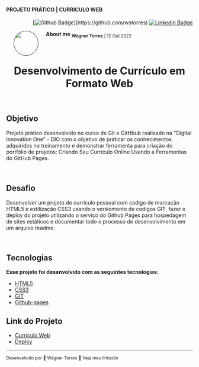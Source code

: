 #### PROJETO PRÁTICO | CURRICULO WEB<!--Obrigatorio-->



<div class="social social-user" align="right" width-full border color-bg-default>

[![Github Badge](https://img.shields.io/badge/-Github-000?style=flat-square&logo=Github&logoColor=white&link=(https://github.com/wstorres))](https://github.com/wstorres) [![Linkedin Badge](https://img.shields.io/badge/-LinkedIn-blue?style=flat-square&logo=Linkedin&logoColor=white&link=https://www.linkedin.com/in/wstorres/)](https://www.linkedin.com/in/wstorres/)
</div>


<div class="avatar avatar-user width-full border color-bg-default">
<img align="left" width="65" height="65" style="border-radius: 65px" 
border="1" hspace="20" src="https://avatars.githubusercontent.com/u/44095306?v=4">
</div>


<div class="nome nome-user" align="left"> 

<p><strong>About me</strong> 
<sub><strong>Wagner Torres</strong> | 12 Out 2022</sub></p>
</div>


<br />


<h1 align="center">Desenvolvimento de Currículo em Formato Web</h1>
<br />


## Objetivo

Projeto prático desenvolvido no curso de Git e GitHbub realizado na "Digital Innovation One" - DIO com o objetivo de praticar os conhecimentos adquiridos no treinamento e demonstrar ferramenta para criação do portfólio de projetos: Criando Seu Currículo Online Usando a Ferramentas do GitHub Pages.

<br />

## Desafio  


Desenvolver um projeto de curriculo pessoal com codigo de marcação HTML5 e estilização CSS3 usando o versiomento de codigos GIT, fazer o deploy do projeto utilizando o serviço do  Github Pages para hospedagem de sites estáticos e documentar todo o processo de desenvolvimento em um arquivo readme.


<br />

## Tecnologias  


**Esse projeto foi desenvolvido com as seguintes tecnologias:**


- [HTML5](#)
- [CSS3](#)
- [GIT](#)
- [Github-pages](#)


## Link do Projeto

- [Curriculo Web](https://wstorres.github.io/curriculo-designer/)
- [Deploy](https://github.com/wstorres/curriculo-designer/blob/main/deploy-ghpages.md)

____________________________________

<sub>Desenvolvido por 💜 Wagner Torres 👋 Veja meu linkedin</sub>


